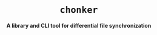 <div align="center">
  <h1><code>chonker</code></h1>
  <p>
    <strong>A library and CLI tool for differential file synchronization</strong>
  </p>
</div>
